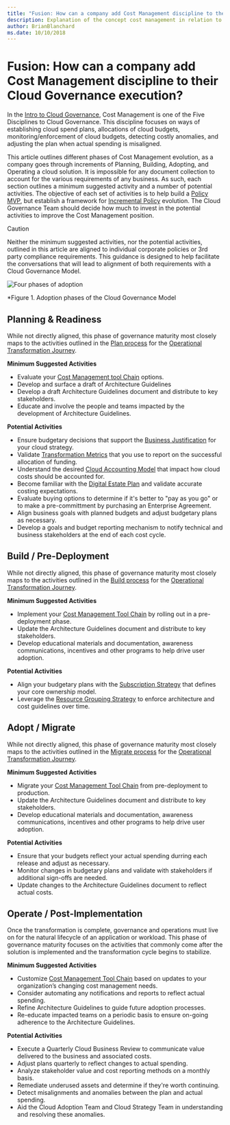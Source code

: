 ```yaml
---
title: "Fusion: How can a company add Cost Management discipline to their Cloud Governance execution?"
description: Explanation of the concept cost management in relation to cloud governance
author: BrianBlanchard
ms.date: 10/10/2018
---
```


# Fusion: How can a company add Cost Management discipline to their Cloud Governance execution?

In the [Intro to Cloud Governance](../overview.md), Cost Management is one of the Five Disciplines to Cloud Governance. This discipline focuses on ways of establishing cloud spend plans, allocations of cloud budgets,  monitoring/enforcement of cloud budgets, detecting costly anomalies, and adjusting the plan when actual spending is misaligned.

This article outlines different phases of Cost Management evolution, as a company goes through increments of Planning, Building, Adopting, and Operating a cloud solution. It is impossible for any document collection to account for the various requirements of any business. As such, each section outlines a minimum suggested activity and a number of potential activities. The objective of each set of activities is to help build a [Policy MVP](../policy-compliance/overview.md), but establish a framework for [Incremental Policy](../policy-compliance/overview.md) evolution. The Cloud Governance Team should decide how much to invest in the potential activities to improve the Cost Management position.

> [!CAUTION]
> Neither the minimum suggested activities, nor the potential activities, outlined in this article are aligned to individual corporate policies or 3rd party compliance requirements. This guidance is designed to help facilitate the conversations that will lead to alignment of both requirements with a Cloud Governance Model.

![Four phases of adoption](../../_images/adoptionphases.png)

*Figure 1. Adoption phases of the Cloud Governance Model

## Planning & Readiness

While not directly aligned, this phase of governance maturity most closely maps to the activities outlined in the [Plan process](../../transformation-journeys/operational-transformation/plan.md) for the [Operational Transformation Journey](../../transformation-journeys/operational-transformation/overview.md).

**Minimum Suggested Activities**

* Evaluate your [Cost Management tool Chain](toolchain.md) options.
* Develop and surface a draft of Architecture Guidelines
* Develop a draft Architecture Guidelines document and distribute to key stakeholders.
* Educate and involve the people and teams impacted by the development of Architecture Guidelines.

**Potential Activities**

* Ensure budgetary decisions that support the [Business Justification](../../business-strategy/cloud-migration-business-case.md) for your cloud strategy.
* Validate [Transformation Metrics](../../business-strategy/transformation-metrics.md) that you use to report on the successful allocation of funding.
* Understand the desired [Cloud Accounting Model](../../business-strategy/cloud-accounting.md) that impact how cloud costs should be accounted for.
* Become familiar with the [Digital Estate Plan](../../digital-estate/overview.md) and validate accurate costing expectations.
* Evaluate buying options to determine if it's better to "pay as you go" or to make a pre-committment by purchasing an Enterprise Agreement.
* Align business goals with planned budgets and adjust budgetary plans as necessary.
* Develop a goals and budget reporting mechanism to notify technical and business stakeholders at the end of each cost cycle.

## Build / Pre-Deployment

While not directly aligned, this phase of governance maturity most closely maps to the activities outlined in the [Build process](../../transformation-journeys/operational-transformation/build.md) for the [Operational Transformation Journey](../../transformation-journeys/operational-transformation/overview.md).

**Minimum Suggested Activities**

* Implement your [Cost Management Tool Chain](toolchain.md) by rolling out in a pre-deployment phase.
* Update the Architecture Guidelines document and distribute to key stakeholders.
* Develop educational materials and documentation, awareness communications, incentives and other programs to help drive user adoption.

**Potential Activities**

* Align your budgetary plans with the [Subscription Strategy](../../infrastructure/subscriptions/overview.md) that defines your core ownership model.
* Leverage the [Resource Grouping Strategy](../../infrastructure/resource-grouping/overview.md) to enforce architecture and cost guidelines over time.

## Adopt / Migrate

While not directly aligned, this phase of governance maturity most closely maps to the activities outlined in the [Migrate process](../../transformation-journeys/operational-transformation/migrate.md) for the [Operational Transformation Journey](../../transformation-journeys/operational-transformation/overview.md).

**Minimum Suggested Activities**

* Migrate your [Cost Management Tool Chain](toolchain.md) from pre-deployment to production.
* Update the Architecture Guidelines document and distribute to key stakeholders.
* Develop educational materials and documentation, awareness communications, incentives and other programs to help drive user adoption.

**Potential Activities**

* Ensure that your budgets reflect your actual spending durring each release and adjust as necessary.
* Monitor changes in budgetary plans and validate with stakeholders if additional sign-offs are needed.
* Update changes to the Architecture Guidelines document to reflect actual costs.

## Operate / Post-Implementation

Once the transformation is complete, governance and operations must live on for the natural lifecycle of an  application or workload. This phase of governance maturity focuses on the activities that commonly come after the solution is implemented and the transformation cycle begins to stabilize.

**Minimum Suggested Activities**

* Customize [Cost Management Tool Chain](toolchain.md) based on updates to your organization’s changing cost management needs.
* Consider automating any notifications and reports to reflect actual spending.
* Refine Architecture Guidelines to guide future adoption processes.
* Re-educate impacted teams on a periodic basis to ensure on-going adherence to the Architecture Guidelines.

**Potential Activities**

* Execute a Quarterly Cloud Business Review to communicate value delivered to the business and associated costs.
* Adjust plans quarterly to reflect changes to actual spending.
* Analyze stakeholder value and cost reporting methods on a monthly basis.
* Remediate underused assets and determine if they're worth continuing. 
* Detect misalignments and anomalies between the plan and actual spending.
* Aid the Cloud Adoption Team and Cloud Strategy Team in understanding and resolving these anomalies.
